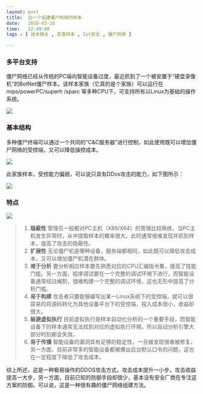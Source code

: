 ```yaml
---
layout: post
title:  记一个组建僵尸网络的样本
date:   2016-03-16
time:   22:49:00
tags : [ 技术相关 , 恶意样本 , Iot安全 , 僵尸网络 ]

---
```


### 多平台支持

僵尸网络已经从传统的PC端向智能设备过度，最近抓到了一个被安置于“硬盘录像机”的BotNet僵尸样本。该样本家族（它真的是个家族）可以运行在mips/powerPC/superh /sparc 等多种CPU下，可支持所有以Linux为基础的操作系统。

![](http://rootkiter.com/images/2016_03_16_22_59/1.png)

### 基本结构

多种僵尸终端可以通过一个共同的“C&C服务器”进行控制，如此使用既可以增加僵尸网络的受控端，又可以降低操控成本。

![](http://rootkiter.com/images/2016_03_16_22_59/2.jpg)

此家族样本，受控能力偏弱，可以说只具有DDos攻击的能力，如下图所示：

![](http://rootkiter.com/images/2016_03_16_22_59/3.png)

### 特点

![](http://rootkiter.com/images/2016_03_16_22_59/4.png)

> 1. **隐蔽性** 管理员一般都对PC主机（X86/X64）的管理比较熟练，当PC主机发生异常时，从中提取样本的概率很大。此时通常很难发现并抓到样本，提高了攻击的隐蔽性。  
> 2. **扩展性** 无论僵尸机是哪种设备，服务端都相同，如此既可以降低攻击成本，又可以增加僵尸机潜在群体。
> 3. **难于分析** 要分析相应样本要先熟悉对应的CPU汇编指令集，提高了技能门槛。另一方面，程序调试要在一个完整的调试环境下进行，而智能设备通常经过阉割，很难构建一个完整的调试环境，这也无形中提高了分析门槛。 
> 4. **易于构建** 攻击者只要能够编写出某一Linux系统下的受控端，就可以很容易的将源码转化为其他设备平台下的受控端，投入成本很小，收益却很大。
> 5. **躲避虚拟执行** 目前虚拟执行是样本自动化分析的一个重要手段，而智能设备下的样本通常无法找到对应的虚拟执行环境，所以自动分析引擎大部分时刻都会失效。
> 6. **易于传播** 智能设备的漏洞具有足够的稳定性，一旦被发现很难被修复。另一方面，目前非常多的智能设备都被爆出后台默认口令的问题，这也在一定程度下降低了攻击成本。


综上所述，这是一种极易操作的DDOS攻击方式，攻击成本提升一小步，攻击收益提高一大步，另一方面，目前已知的防御手段却很少，基本没有安全厂商在专注这方案的防御。可以说，这是一种很有趣的僵尸网络组建方法。
